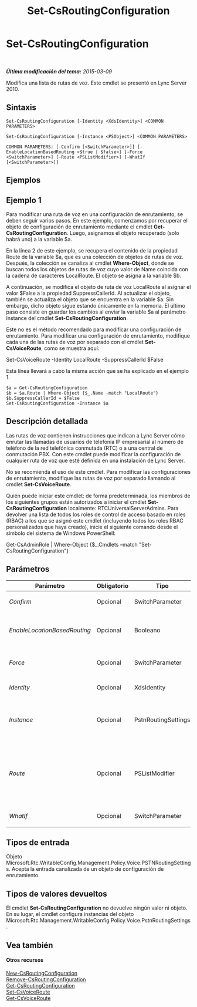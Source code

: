 ﻿---
title: Set-CsRoutingConfiguration
TOCTitle: Set-CsRoutingConfiguration
ms:assetid: ab69c6e8-262a-4ecb-b1af-513383c494fe
ms:mtpsurl: https://technet.microsoft.com/es-es/library/Gg412811(v=OCS.15)
ms:contentKeyID: 48276325
ms.date: 01/07/2017
mtps_version: v=OCS.15
ms.translationtype: HT
---

# Set-CsRoutingConfiguration

 

_**Última modificación del tema:** 2015-03-09_

Modifica una lista de rutas de voz. Este cmdlet se presentó en Lync Server 2010.

## Sintaxis

    Set-CsRoutingConfiguration [-Identity <XdsIdentity>] <COMMON PARAMETERS>

    Set-CsRoutingConfiguration [-Instance <PSObject>] <COMMON PARAMETERS>

    COMMON PARAMETERS: [-Confirm [<SwitchParameter>]] [-EnableLocationBasedRouting <$true | $false>] [-Force <SwitchParameter>] [-Route <PSListModifier>] [-WhatIf [<SwitchParameter>]]

## Ejemplos

## Ejemplo 1

Para modificar una ruta de voz en una configuración de enrutamiento, se deben seguir varios pasos. En este ejemplo, comenzamos por recuperar el objeto de configuración de enrutamiento mediante el cmdlet **Get-CsRoutingConfiguration**. Luego, asignamos el objeto recuperado (solo habrá uno) a la variable $a.

En la línea 2 de este ejemplo, se recupera el contenido de la propiedad Route de la variable $a, que es una colección de objetos de rutas de voz. Después, la colección se canaliza al cmdlet **Where-Object**, donde se buscan todos los objetos de rutas de voz cuyo valor de Name coincida con la cadena de caracteres LocalRoute. El objeto se asigna a la variable $b.

A continuación, se modifica el objeto de ruta de voz LocalRoute al asignar el valor $False a la propiedad SuppressCallerId. Al actualizar el objeto, también se actualiza el objeto que se encuentra en la variable $a. Sin embargo, dicho objeto sigue estando únicamente en la memoria. El último paso consiste en guardar los cambios al enviar la variable $a al parámetro Instance del cmdlet **Set-CsRoutingConfiguration**.

Este no es el método recomendado para modificar una configuración de enrutamiento. Para modificar una configuración de enrutamiento, modifique cada una de las rutas de voz por separado con el cmdlet **Set-CsVoiceRoute**, como se muestra aquí:

Set-CsVoiceRoute -Identity LocalRoute -SuppressCallerId $False

Esta línea llevará a cabo la misma acción que se ha explicado en el ejemplo 1.

    $a = Get-CsRoutingConfiguration
    $b = $a.Route | Where-Object {$_.Name -match "LocalRoute"}
    $b.SuppressCallerId = $False
    Set-CsRoutingConfiguration -Instance $a

## Descripción detallada

Las rutas de voz contienen instrucciones que indican a Lync Server cómo enrutar las llamadas de usuarios de telefonía IP empresarial al número de teléfono de la red telefónica conmutada (RTC) o a una central de conmutación PBX. Con este cmdlet puede modificar la configuración de cualquier ruta de voz que esté definida en una instalación de Lync Server.

No se recomienda el uso de este cmdlet. Para modificar las configuraciones de enrutamiento, modifique las rutas de voz por separado llamando al cmdlet **Set-CsVoiceRoute**.

Quién puede iniciar este cmdlet: de forma predeterminada, los miembros de los siguientes grupos están autorizados a iniciar el cmdlet **Set-CsRoutingConfiguration** localmente: RTCUniversalServerAdmins. Para devolver una lista de todos los roles de control de acceso basado en roles (RBAC) a los que se asignó este cmdlet (incluyendo todos los roles RBAC personalizados que haya creado), inicie el siguiente comando desde el símbolo del sistema de Windows PowerShell:

Get-CsAdminRole | Where-Object {$\_.Cmdlets –match "Set-CsRoutingConfiguration"}

## Parámetros


<table>
<colgroup>
<col style="width: 25%" />
<col style="width: 25%" />
<col style="width: 25%" />
<col style="width: 25%" />
</colgroup>
<thead>
<tr class="header">
<th>Parámetro</th>
<th>Obligatorio</th>
<th>Tipo</th>
<th>Descripción</th>
</tr>
</thead>
<tbody>
<tr class="odd">
<td><p><em>Confirm</em></p></td>
<td><p>Opcional</p></td>
<td><p>SwitchParameter</p></td>
<td><p>Se le pedirá confirmación antes de ejecutar el comando.</p></td>
</tr>
<tr class="even">
<td><p><em>EnableLocationBasedRouting</em></p></td>
<td><p>Opcional</p></td>
<td><p>Booleano</p></td>
<td><p>Cuando se establece como True, el enrutamiento de voz se administra teniendo en cuenta la ubicación tanto del usuario que realiza la llamada como del usuario que la recibe. El valor predeterminado es False.</p></td>
</tr>
<tr class="odd">
<td><p><em>Force</em></p></td>
<td><p>Opcional</p></td>
<td><p>SwitchParameter</p></td>
<td><p>Suprime las preguntas de confirmación que aparecen antes de hacer cambios.</p></td>
</tr>
<tr class="even">
<td><p><em>Identity</em></p></td>
<td><p>Opcional</p></td>
<td><p>XdsIdentity</p></td>
<td><p>El ámbito de la configuración de enrutamiento. Debe ser Global.</p></td>
</tr>
<tr class="odd">
<td><p><em>Instance</em></p></td>
<td><p>Opcional</p></td>
<td><p>PstnRoutingSettings</p></td>
<td><p>Objeto de configuración de enrutamiento (Microsoft.Rtc.Management.WritablConfig.Policy.Voice.PstnRoutingSettings). Un objeto de este tipo puede recuperarse con el cmdlet <strong>Get-CsRoutingConfiguration</strong>.</p></td>
</tr>
<tr class="even">
<td><p><em>Route</em></p></td>
<td><p>Opcional</p></td>
<td><p>PSListModifier</p></td>
<td><p>Una lista de todos los enrutamientos de voz (Microsoft.Rtc.Management.WritableConfig.Policy.Voice.Route objects) definidos para la instalación de Lync Server.</p>
<p>Para modificar los objetos de rutas de voz uno a uno, use el cmdlet <strong>Set-CsVoiceRoute</strong>. Se trata del método recomendado para modificar rutas de esta lista.</p></td>
</tr>
<tr class="odd">
<td><p><em>WhatIf</em></p></td>
<td><p>Opcional</p></td>
<td><p>SwitchParameter</p></td>
<td><p>Describe qué sucedería si se ejecutara el comando sin ejecutarlo realmente.</p></td>
</tr>
</tbody>
</table>


## Tipos de entrada

Objeto Microsoft.Rtc.WritableConfig.Management.Policy.Voice.PSTNRoutingSettings. Acepta la entrada canalizada de un objeto de configuración de enrutamiento.

## Tipos de valores devueltos

El cmdlet **Set-CsRoutingConfiguration** no devuelve ningún valor ni objeto. En su lugar, el cmdlet configura instancias del objeto Microsoft.Rtc.Management.WritableConfig.Policy.Voice.PstnRoutingSettings.

## Vea también

#### Otros recursos

[New-CsRoutingConfiguration](new-csroutingconfiguration.md)  
[Remove-CsRoutingConfiguration](remove-csroutingconfiguration.md)  
[Get-CsRoutingConfiguration](get-csroutingconfiguration.md)  
[Set-CsVoiceRoute](set-csvoiceroute.md)  
[Get-CsVoiceRoute](get-csvoiceroute.md)

